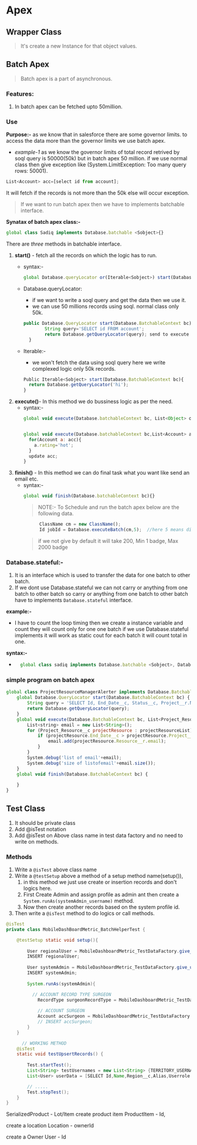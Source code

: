 # Apex

## Wrapper Class

> It's create a new Instance for that object values.

## Batch Apex

> Batch apex is a part of asynchronous. 

### Features:

1. In batch apex can be fetched upto 50million.

### Use 

**Purpose:-** as we know that in salesforce there are some governor limits. to access the data more than the governor limits we use batch apex.
  - *example-1* as we know the governor limits of total record retrived by soql query is 50000(50k) but in batch apex 50 million. if we use normal class then give exception like (System.LimitException: Too many query rows: 50001).

```js
List<Account> acc=[select id from account]; 
```
It will fetch if the records is not more than the 50k else will occur exception.

> If we want to run batch apex then we have to implements batchable interface.

		
**Synatax of batch apex class:-**

```js
global class Sadiq implements Database.batchable <Sobject>{}
```

There are *three* methods in batchable interface.

1. **start()** - fetch all the records on which the logic has to run.
    - syntax:-
      ```js
      global Database.queryLocator or(Iterable<Sobject>) start(Database.batchableContext bc){}
      ```
    -	Database.queryLocator:
        - if we want to write a soql query and get the data then we use it. 
        - we can use 50 millions records using soql. normal class only 50k.

        ```js
        public Database.QueryLocator start(Database.BatchableContext bc){
                String query='SELECT id FROM account';
                return Database.getQueryLocator(query); send to execute method.
          }
        ```
    - Iterable<Sobject>:-
        - we won't fetch the data using soql query here we write complexed logic only 50k records.
    
        ```js
        Public Iterable<Sobject> start(Database.BatchableContext bc){
          return Database.getQueryLocator('hi');
        }
      ```
1. **execute()**- In this method we do bussiness logic as per the need.
    - syntax:-
      ```js
      global void execute(Database.batchableContext bc, List<Object> obj){}


      global void execute(Database.batchableContext bc,List<Account> acc){
        for(Account a: acc){
          a.rating='hot';
        }
        update acc;
      }
      ```
1. **finish()** - In this method we can do final task what you want like send an email etc.
    - syntax:-
      ```js
      global void finish(Database.batchableContext bc){}
      ```
		> NOTE:- To Schedule and run the batch apex below are the following data.
      ```js
			ClassName cm = new ClassName();
			Id jobId = Database.executeBatch(cm,5);  //here 5 means dividing into 5 badge
      ```
		>	if we not give by default it will take 200, Min 1 badge, Max 2000 badge

### Database.stateful:- 

1. It is an interface which is used to transfer the data for one batch to other batch.
1. If we dont use Database.stateful we can not carry or anything from one batch to other batch so carry or anything from one batch to other batch have to implements `Database.stateful` interface.

**example:-**
  - I have to count the loop timing then we create a instance variable and count they will count only for one one 
					batch if we use Database.stateful implements it will work as static cout for each batch it will count total in one.

**syntax:-**
  - ```js
      global class sadiq implements Database.batchable <Sobject>, Database.stateful{}
    ```

   
### simple program on batch apex

```js
global class ProjectResourceManagerAlerter implements Database.Batchable <Sobject> {
    global Database.QueryLocator start(Database.BatchableContext bc) {
        String query = 'SELECT Id, End_Date__c, Status__c, Project__r.Name, Project__r.Status__c, Project__r.End_Date__c, Resource__r.name, Resource__r.email FROM project_resource__c';
        return Database.getQueryLocator(query);        
    }
    global void execute(Database.BatchableContext bc, List<Project_Resource__c> projectResourceList) {
        List<string> email = new List<String>();
        for (Project_Resource__c projectResource : projectResourceList) {
            if (projectResource.End_Date__c > projectResource.Project__r.End_Date__c && projectResource.Status__c == 'Active' && projectResource.Project__r.Status__c == 'Completed') {
                email.add(projectResource.Resource__r.email);                
            }            
        }
        System.debug('list of email'+email);
        System.debug('size of listofemail'+email.size());
    }
    global void finish(Database.BatchableContext bc) {
        
    }
}
```

## Test Class

1. It should be private class
1. Add @isTest notation
1. Add @isTest on Above class name in test data factory and no need to write on methods.

### Methods

1. Write a `@isTest` above class name
1. Write a `@testSetup` above a method of a setup method name(setup()),
   1. in this method we just use create or insertion records and don't logics here.
   1. First Create Admin and assign profile as admin ant then create a `System.runAs(systemAdmin_username)` method.
   1. Now then create another records based on the system profile id.
2. Then write a `@isTest` method to do logics or call methods.

```java
@isTest
private class MobileDashBoardMetric_BatchHelperTest {

    @testSetup static void setup(){
        
        User regionalUser = MobileDashboardMetric_TestDataFactory.give_userRegionalRecord(REGIONAL_USERNAME_1,REGIONAL_SALES_DIRECTOR_ROLE_NAME);
        INSERT regionalUser;
        
        User systemAdmin = MobileDashboardMetric_TestDataFactory.give_userTerritoryRecord(TERRITORY_USERNAME_1, TERRITORY_MANGER_ROLE_NAME, regionalUser.Id);
        INSERT systemAdmin;
        
        System.runAs(systemAdmin){

          // ACCOUNT RECORD TYPE SURGEON
            RecordType surgeonRecordType = MobileDashboardMetric_TestDataFactory.give_recordType(SURGEON_NAME,ACCOUNT_NAME);
            
            // ACCOUNT SURGEON
            Account accSurgeon = MobileDashboardMetric_TestDataFactory.give_accountRecord('Test 1 Accellor',surgeonRecordType,'Practice Name Test');
            // INSERT accSurgeon;
        }
    }

      // WORKING METHOD
    @isTest
    static void testUpsertRecords() {
        	
        Test.startTest();
        List<String> testUsernames = new List<String> {TERRITORY_USERNAME_1, REGIONAL_USERNAME_1};
        List<User> userData = [SELECT Id,Name,Region__c,Alias,Userrole.Name,Territory_Global__c,Manager.UserRole.Name,ManagerId FROM User WHERE Username IN :testUsernames  LIMIT 50000 ] ;

        // .....
        Test.stopTest();
    }
}
```


SerializedProduct - Lot/Item
create product item
  ProductItem - Id,

create a location
  Location - ownerId

create a Owner
  User - Id